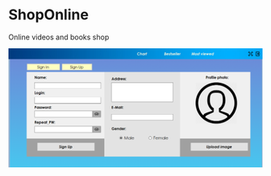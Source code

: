 # ShopOnline
Online videos and books shop

![alt text](https://github.com/L0rd1k/ShopOnline/blob/master/OnlineStore/Sign%20Up.png)
